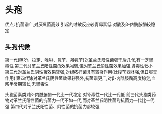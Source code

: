 # 头孢
优点:
抗菌谱广,对厌氧菌高效
引起的过敏反应较青霉素低
对酸及β-内酰胺酶较稳定
## 头孢代数
第一代(噻吩、拉定、唑啉、氨苄、羟氨苄)对革兰氏阳性菌强于后几代,有一定肾毒性
第二代对革兰氏阳性菌的效果减弱,但对革兰氏阴性菌效果加强,肾毒性较小
第三代对革兰氏阴性菌效果较强,对绿脓杆菌具有较强作用(比羧苄西林强,但口服无作用)
第四代除对革兰氏阴性菌效果较强外,抗菌谱更广,对β-内酰胺酶高度稳定,血浆半衰期较长,无肾毒性

头孢菌素类对β-内酰胺酶一代比一代稳定
对肾毒性一代比一代低
前三代头孢类药物对革兰氏阳性菌的抗菌力一代不如一代,而对革兰氏阴性菌的抗菌力一代比一代强
第四代对革兰氏阳性菌、阴性菌的抗菌力都较强